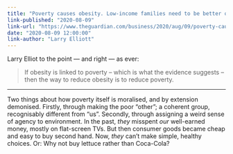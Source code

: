 ```yaml
---
title: "Poverty causes obesity. Low-income families need to be better off to eat well."
link-published: "2020-08-09"
link-url: "https://www.theguardian.com/business/2020/aug/09/poverty-causes-obesity-low-income-families-need-to-be-better-off-to-eat-well"
date: "2020-08-09 12:00:00"
link-author: "Larry Elliott"
---
```



Larry Elliot to the point — and right — as ever:

> If obesity is linked to poverty – which is what the evidence suggests – then the way to reduce obesity is to reduce poverty.

***

Two things about how poverty itself is moralised, and by extension demonised. Firstly, through making the poor “other”; a coherent group, recognisably different from “us”. Secondly, through assigning a weird sense of agency to environment. In the past, _they_ misspent _our_ well-earned money, mostly on flat-screen TVs. But then consumer goods became cheap and easy to buy second hand. Now, _they_ can’t make simple, healthy choices. Or: Why not buy lettuce rather than Coca-Cola?
